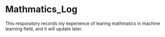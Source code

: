 # Mathmatics_Log
This resporatory records my experience of learing mathmatics in machine learning field, and it will update later.
